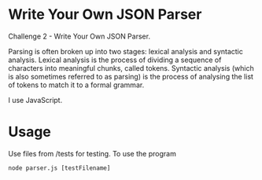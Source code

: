 # Write Your Own JSON Parser

Challenge 2 - Write Your Own JSON Parser.

Parsing is often broken up into two stages: lexical analysis and syntactic analysis. Lexical analysis is the process of dividing a sequence of characters into meaningful chunks, called tokens. Syntactic analysis (which is also sometimes referred to as parsing) is the process of analysing the list of tokens to match it to a formal grammar.

I use JavaScript.

# Usage

Use files from /tests for testing.
To use the program

```
node parser.js [testFilename]
```

